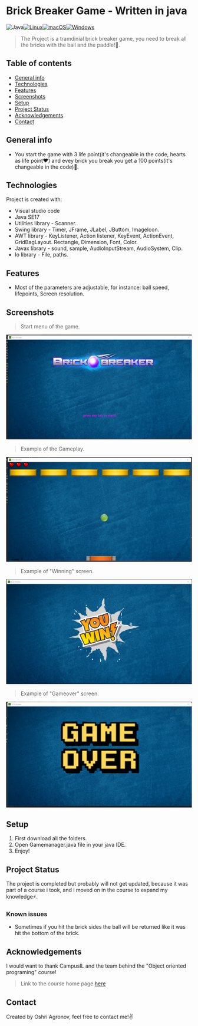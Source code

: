# Brick Breaker Game - Written in java
![Java](https://img.shields.io/badge/java-%23ED8B00.svg?style=for-the-badge&logo=java&logoColor=white)[![Linux](https://svgshare.com/i/Zhy.svg)](https://svgshare.com/i/Zhy.svg)[![macOS](https://svgshare.com/i/ZjP.svg)](https://svgshare.com/i/ZjP.svg)[![Windows](https://svgshare.com/i/ZhY.svg)](https://svgshare.com/i/ZhY.svg)
> The Project is a tramdinial brick breaker game, you need to break all the bricks with the ball and the paddle!🧱.

## Table of contents
* [General info](#general-info)
* [Technologies](#technologies)
* [Features](#features)
* [Screenshots](#screenshots)
* [Setup](#setup)
* [Project Status](#project-status)
* [Acknowledgements](#acknowledgements)
* [Contact](#contact)

## General info
- You start the game with 3 life point(it's changeable in the code, hearts as life point❤️) and evey brick you break you get a 100 points(it's changeable in the code)💯. 
	
## Technologies
Project is created with:
* Visual studio code
* Java SE17
* Utilities library - Scanner.
* Swing library - Timer, JFrame, JLabel, JButtom, ImageIcon.
* AWT library - KeyListener, Action listener, KeyEvent, ActionEvent, GridBagLayout. Rectangle, Dimension, Font, Color.
* Javax library - sound, sample, AudioInputStream, AudioSystem, Clip.
* Io library - File, paths.

## Features
- Most of the parameters are adjustable, for instance: ball speed, lifepoints, Screen resolution.

## Screenshots
> Start menu of the game.

![img1](./img/img1.png)

> Example of the Gameplay.

![img3](./img/img3.png)

> Example of "Winning" screen.

![img4](./img/img4.png)

> Example of "Gameover" screen.

![img2](./img/img2.png)

## Setup
1. First download all the folders.
2. Open Gamemanager.java file in your java IDE.
3. Enjoy!

## Project Status
The project is completed but probably will not get updated, because it was part of a course i took, and i moved on in the course to expand my knowledge⚡.

### Known issues
* Sometimes if you hit the brick sides the ball will be returned like it was hit the bottom of the brick.

## Acknowledgements
I would want to thank CampusIL and the team behind the "Object oriented programing" course!
> Link to the course home page [here](https://campus.gov.il/course/huji_acd_rfp4_huji_oop/)

## Contact
Created by Oshri Agronov, feel free to contact me!:v:

